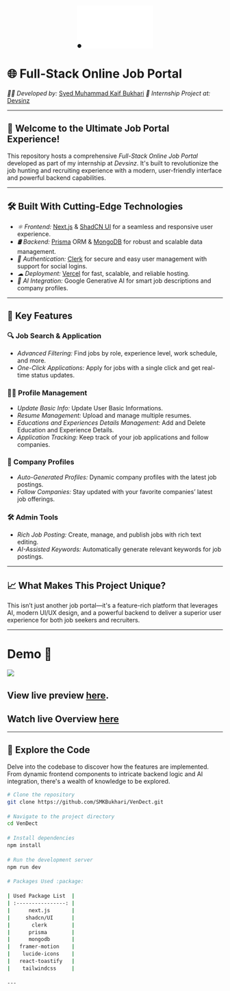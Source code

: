 <p align="center" width="100%">
    <img height="100" src="./bismillah.png">
</p>

# 🌐 Full-Stack Online Job Portal

*👨‍💻 Developed by:* [Syed Muhammad Kaif Bukhari](https://smkbukhari.netlify.app/)
*🏢 Internship Project at:* [Devsinz](https://www.linkedin.com/company/devsinz)

---

## 🎉 Welcome to the Ultimate Job Portal Experience!

This repository hosts a comprehensive *Full-Stack Online Job Portal* developed as part of my internship at *Devsinz*. It's built to revolutionize the job hunting and recruiting experience with a modern, user-friendly interface and powerful backend capabilities.

---

## 🛠 Built With Cutting-Edge Technologies

- *⚛ Frontend:* [Next.js](https://nextjs.org/) & [ShadCN UI](https://ui.shadcn.com/) for a seamless and responsive user experience.
- *🛢 Backend:* [Prisma](https://www.prisma.io/) ORM & [MongoDB](https://www.mongodb.com/) for robust and scalable data management.
- *🔐 Authentication:* [Clerk](https://clerk.com/) for secure and easy user management with support for social logins.
- *☁ Deployment:* [Vercel](https://vercel.com/) for fast, scalable, and reliable hosting.
- *🤖 AI Integration:* Google Generative AI for smart job descriptions and company profiles.

---

## 🌟 Key Features

### 🔍 Job Search & Application
- *Advanced Filtering:* Find jobs by role, experience level, work schedule, and more.
- *One-Click Applications:* Apply for jobs with a single click and get real-time status updates.

### 🧑‍💼 Profile Management
- *Update Basic Info:* Update User Basic Informations.
- *Resume Management:* Upload and manage multiple resumes.
- *Educations and Experiences Details Management:* Add and Delete Education and Experience Details.
- *Application Tracking:* Keep track of your job applications and follow companies.

### 🏢 Company Profiles
- *Auto-Generated Profiles:* Dynamic company profiles with the latest job postings.
- *Follow Companies:* Stay updated with your favorite companies’ latest job offerings.

### 🛠 Admin Tools
- *Rich Job Posting:* Create, manage, and publish jobs with rich text editing.
- *AI-Assisted Keywords:* Automatically generate relevant keywords for job postings.

---

## 📈 What Makes This Project Unique?

This isn’t just another job portal—it's a feature-rich platform that leverages AI, modern UI/UX design, and a powerful backend to deliver a superior user experience for both job seekers and recruiters.

---

# Demo :movie_camera:

![](./public/image/screen.png)

## View live preview [here](https://vendect.vercel.app/).
## Watch live Overview [here]("") 

---

## 📂 Explore the Code

Delve into the codebase to discover how the features are implemented. From dynamic frontend components to intricate backend logic and AI integration, there's a wealth of knowledge to be explored.

```bash
# Clone the repository
git clone https://github.com/SMKBukhari/VenDect.git

# Navigate to the project directory
cd VenDect

# Install dependencies
npm install

# Run the development server
npm run dev

# Packages Used :package:

| Used Package List  |
| :----------------: |
|      next.js       |
|     shadcn/UI      |
|       clerk        |
|      prisma        |
|      mongodb       |
|   framer-motion    |
|    lucide-icons    |
|   react-toastify   |
|    tailwindcss     |

---
